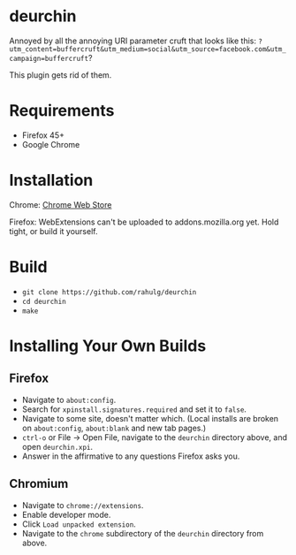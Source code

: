 # deurchin

Annoyed by all the annoying URI parameter cruft that looks like this:
`?utm_content=buffercruft&utm_medium=social&utm_source=facebook.com&utm_campaign=buffercruft`?

This plugin gets rid of them.

# Requirements

* Firefox 45+
* Google Chrome

# Installation

Chrome: [Chrome Web Store](https://chrome.google.com/webstore/detail/kojlolmppeefdcgjjegaoldegjphhjfg)

Firefox: WebExtensions can't be uploaded to addons.mozilla.org yet. Hold tight, or build it yourself.

# Build

* `git clone https://github.com/rahulg/deurchin`
* `cd deurchin`
* `make`

# Installing Your Own Builds

## Firefox

* Navigate to `about:config`.
* Search for `xpinstall.signatures.required` and set it to `false`.
* Navigate to some site, doesn't matter which. (Local installs are broken on `about:config`, `about:blank` and new tab pages.)
* `ctrl-o` or File -> Open File, navigate to the `deurchin` directory above, and open `deurchin.xpi`. 
* Answer in the affirmative to any questions Firefox asks you.

## Chromium

* Navigate to `chrome://extensions`.
* Enable developer mode.
* Click `Load unpacked extension`.
* Navigate to the `chrome` subdirectory of the `deurchin` directory from above.
